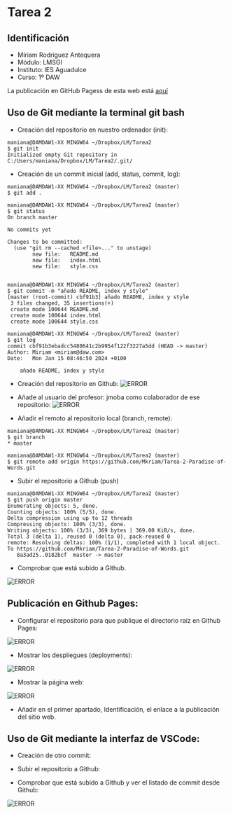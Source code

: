 # Tarea 2
## Identificación
* Míriam Rodríguez Antequera
* Módulo: LMSGI
* Instituto: IES Aguadulce
* Curso: 1º DAW

La publicación en GitHub Pagess de esta web está [aquí](https://mkriam.github.io/Tarea-2-Paradise-of-Words/)


## Uso de Git mediante la terminal git bash
* Creación del repositorio en nuestro ordenador (init):
```
maniana@DAMDAW1-XX MINGW64 ~/Dropbox/LM/Tarea2
$ git init
Initialized empty Git repository in C:/Users/maniana/Dropbox/LM/Tarea2/.git/
```
* Creación de un commit inicial (add, status, commit, log):

```
maniana@DAMDAW1-XX MINGW64 ~/Dropbox/LM/Tarea2 (master)
$ git add .

maniana@DAMDAW1-XX MINGW64 ~/Dropbox/LM/Tarea2 (master)
$ git status
On branch master

No commits yet

Changes to be committed:
  (use "git rm --cached <file>..." to unstage)
        new file:   README.md
        new file:   index.html
        new file:   style.css


maniana@DAMDAW1-XX MINGW64 ~/Dropbox/LM/Tarea2 (master)
$ git commit -m "añado README, index y style"
[master (root-commit) cbf91b3] añado README, index y style
 3 files changed, 35 insertions(+)
 create mode 100644 README.md
 create mode 100644 index.html
 create mode 100644 style.css

maniana@DAMDAW1-XX MINGW64 ~/Dropbox/LM/Tarea2 (master)
$ git log
commit cbf91b3ebadcc5480641c2b9954f122f3227a5dd (HEAD -> master)
Author: Miriam <miriam@daw.com>
Date:   Mon Jan 15 08:46:50 2024 +0100

    añado README, index y style

```
* Creación del repositorio en Github:
![ERROR](img/documentacion/creacion_repositorio.png)

*  Añade al usuario del profesor: jmoba
como colaborador de ese repositorio:
![ERROR](img/documentacion/añadir_colaborador.png)

* Añadir el remoto al repositorio local (branch, remote):
```
maniana@DAMDAW1-XX MINGW64 ~/Dropbox/LM/Tarea2 (master)
$ git branch
* master

maniana@DAMDAW1-XX MINGW64 ~/Dropbox/LM/Tarea2 (master)
$ git remote add origin https://github.com/Mkriam/Tarea-2-Paradise-of-Words.git
```
* Subir el repositorio a Github (push)
```
maniana@DAMDAW1-XX MINGW64 ~/Dropbox/LM/Tarea2 (master)
$ git push origin master
Enumerating objects: 5, done.
Counting objects: 100% (5/5), done.
Delta compression using up to 12 threads
Compressing objects: 100% (3/3), done.
Writing objects: 100% (3/3), 369 bytes | 369.00 KiB/s, done.
Total 3 (delta 1), reused 0 (delta 0), pack-reused 0
remote: Resolving deltas: 100% (1/1), completed with 1 local object.
To https://github.com/Mkriam/Tarea-2-Paradise-of-Words.git
   8a3ad25..0182bcf  master -> master

```
* Comprobar que está subido a Github.

![ERROR](img/documentacion/comprobacion_repositorio.png)

## Publicación en Github Pages:

* Configurar el repositorio para que publique el directorio raíz en Github Pages: 

![ERROR](img/documentacion/config_pages.png)

* Mostrar los despliegues (deployments):

![ERROR](img/documentacion/deployments.png)

* Mostrar la página web:

![ERROR](img/documentacion/pagina1.png)

* Añadir en el primer apartado, Identificación, el enlace a la publicación del sitio web.

## Uso de Git mediante la interfaz de VSCode:

* Creación de otro commit:



* Subir el repositorio a Github:



* Comprobar que está subido a Github y ver el listado de commit desde Github:

![ERROR](img/documentacion/lista_commits.png)

